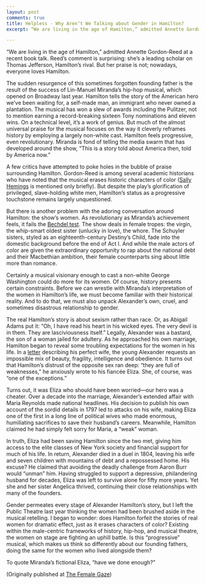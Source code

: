 ```yaml
---
layout: post
comments: true
title: Helpless - Why Aren’t We Talking about Gender in Hamilton?
excerpt: “We are living in the age of Hamilton,” admitted Annette Gordon-Reed at a recent book talk. Reed’s comment is surprising - she’s a leading scholar on Thomas Jefferson, Hamilton’s rival. But her praise is not; nowadays, everyone loves Hamilton.

---
```


“We are living in the age of Hamilton,” admitted Annette Gordon-Reed at a recent book talk. Reed’s comment is surprising: she’s a leading scholar on Thomas Jefferson, Hamilton’s rival. But her praise is not; nowadays, everyone loves Hamilton.

The sudden resurgence of this sometimes forgotten founding father is the result of the success of Lin-Manuel Miranda’s hip-hop musical, which opened on Broadway last year. Hamilton tells the story of the American hero we’ve been waiting for, a self-made man, an immigrant who never owned a plantation. The musical has won a slew of awards including the Pulitzer, not to mention earning a record-breaking sixteen Tony nominations and eleven wins. On a technical level, it’s a work of genius. But much of the almost universal praise for the musical focuses on the way it cleverly reframes history by employing a largely non-white cast. Hamilton feels progressive, even revolutionary. Miranda is fond of telling the media swarm that has developed around the show, “This is a story told about America then, told by America now.”

A few critics have attempted to poke holes in the bubble of praise surrounding Hamilton. Gordon-Reed is among several academic historians who have noted that the musical erases historic characters of color ([Sally Hemings](https://www.monticello.org/site/plantation-and-slavery/sally-hemings) is mentioned only briefly). But despite the play’s glorification of privileged, slave-holding white men, Hamilton’s status as a progressive touchstone remains largely unquestioned.

But there is another problem with the adoring conversation around Hamilton: the show’s women. As revolutionary as Miranda’s achievement feels, it fails the [Bechdel test](http://www.theatlantic.com/entertainment/archive/2015/08/call-it-the-bechdel-wallace-test/402259/). The show deals in female tropes: the virgin, the whip-smart oldest sister (unlucky in love), the whore. The Schuyler sisters, styled as an eighteenth-century Destiny’s Child, fade into the domestic background before the end of Act I. And while the male actors of color are given the extraordinary opportunity to rap about the national debt and their Macbethian ambition, their female counterparts sing about little more than romance.

Certainly a musical visionary enough to cast a non-white George Washington could do more for its women. Of course, history presents certain constraints. Before we can wrestle with Miranda’s interpretation of the women in Hamilton’s life, we must become familiar with their historical reality. And to do that, we must also unpack Alexander’s own, cruel, and sometimes disastrous relationship to gender.

The real Hamilton’s story is about sexism rather than race. Or, as Abigail Adams put it: “Oh, I have read his heart in his wicked eyes. The very devil is in them. They are lasciviousness itself.” Legally, Alexander was a bastard, the son of a woman jailed for adultery. As he approached his own marriage, Hamilton began to reveal some troubling expectations for the women in his life. In a [letter](http://founders.archives.gov/documents/Hamilton/01-02-02-0100) describing his perfect wife, the young Alexander requests an impossible mix of beauty, fragility, intelligence and obedience. It turns out that Hamilton’s distrust of the opposite sex ran deep: “they are full of weaknesses,” he anxiously wrote to his fiancée Eliza. She, of course, was “one of the exceptions.”

Turns out, it was Eliza who should have been worried—our hero was a cheater. Over a decade into the marriage, Alexander’s extended affair with Maria Reynolds made national headlines. His decision to publish his own account of the sordid details in 1797 led to attacks on his wife, making Eliza one of the first in a long line of political wives who made enormous, humiliating sacrifices to save their husband’s careers. Meanwhile, Hamilton claimed he had simply felt sorry for Maria, a “weak” woman.

In truth, Eliza had been saving Hamilton since the two met, giving him access to the elite classes of New York society and financial support for much of his life. In return, Alexander died in a duel in 1804, leaving his wife and seven children with mountains of debt and a repossessed home. His excuse? He claimed that avoiding the deadly challenge from Aaron Burr would “unman” him. Having struggled to support a depressive, philandering husband for decades, Eliza was left to survive alone for fifty more years. Yet she and her sister Angelica thrived, continuing their close relationships with many of the founders.

Gender permeates every stage of Alexander Hamilton’s story, but I left the Public Theatre last year thinking the women had been brushed aside in the musical retelling. I began to wonder: does Hamilton forfeit the stories of real women for dramatic effect, just as it erases characters of color? Existing within the male-centric frameworks of history, hip-hop, and musical theatre, the women on stage are fighting an uphill battle. Is this “progressive” musical, which makes us think so differently about our founding fathers, doing the same for the women who lived alongside them?

To quote Miranda’s fictional Eliza, “have we done enough?”

(Originally published at [The Female Gaze](https://thefemalegaze.org/2016/06/16/helpless-why-arent-we-talking-about-gender-in-hamilton/))
